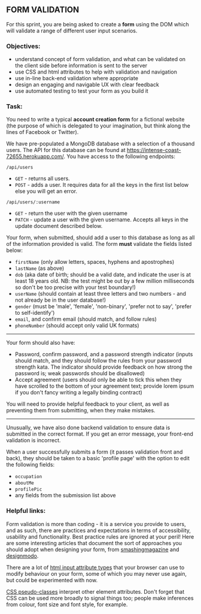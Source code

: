 ## FORM VALIDATION

For this sprint, you are being asked to create a **form** using the DOM which will validate a range of different user input scenarios.

### Objectives:
* understand concept of form validation, and what can be validated on the client side before information is sent to the server
* use CSS and html attributes to help with validation and navigation
* use in-line back-end validation where appropriate
* design an engaging and navigable UX with clear feedback
* use automated testing to test your form as you build it

### Task:
You need to write a typical **account creation form** for a fictional website (the purpose of which is delegated to your imagination, but think along the lines of Facebook or Twitter).  

We have pre-populated a MongoDB database with a selection of a thousand users. The API for this database can be found at https://intense-coast-72655.herokuapp.com/. You have access to the following endpoints:

`/api/users`
- `GET` - returns all users.
- `POST` - adds a user. It requires data for all the keys in the first list below else you will get an error.

`/api/users/:username`
- `GET` - return the user with the given username
- `PATCH` - update a user with the given username. Accepts all keys in the update document described below.

Your form, when submitted, should add a user to this database as long as all of the information provided is valid.  The form **must** validate the fields listed below:
* `firstName` (only allow letters, spaces, hyphens and apostrophes)
* `lastName` (as above)
* `dob` (aka date of birth; should be a valid date, and indicate the user is at least 18 years old. NB: the test might be out by a few million milliseconds so don't be too precise with your test boundary!)
* `userName` (should contain at least three letters and two numbers - and not already be in the user database!)
* `gender` (must be 'male', 'female', 'non-binary', 'prefer not to say', 'prefer to self-identify')
* `email`, and confirm email (should match, and follow rules)
* `phoneNumber` (should accept only valid UK formats)

---

Your form should also have:
* Password, confirm password, and a password strength indicator (inputs should match, and they should follow the rules from your password strength kata. The indicator should provide feedback on how strong the password is; weak passwords should be disallowed)
* Accept agreement (users should only be able to tick this when they have scrolled to the bottom of your agreement text; provide lorem ipsum if you don't fancy writing a legally binding contract)

You will need to provide helpful feedback to your client, as well as preventing them from submitting, when they make mistakes.

---

Unusually, we have also done backend validation to ensure data is submitted in the correct format. If you get an error message, your front-end validation is incorrect.

When a user successfully submits a form (it passes validation front and back), they should be taken to a basic 'profile page' with the option to edit the following fields:
* `occupation`
* `aboutMe`
* `profilePic`
* any fields from the submission list above

### Helpful links:
Form validation is more than coding - it is a service you provide to users, and as such, there are practices and expectations in terms of accessibility, usability and functionality. Best practice rules are ignored at your peril! Here are some interesting articles that document the sort of approaches you should adopt when designing your form, from [smashingmagazine](https://www.smashingmagazine.com/2011/11/extensive-guide-web-form-usability/) and [designmodo](https://designmodo.com/ux-form-validation/).

There are a lot of [html input attribute types](https://developer.mozilla.org/en-US/docs/Web/HTML/Element/input) that your browser can use to modify behaviour on your form, some of which you may never use again, but could be experimented with now.

[CSS pseudo-classes](https://developer.mozilla.org/en-US/docs/Web/CSS/Pseudo-classes) interpret other element attributes. Don't forget that CSS can be used more broadly to signal things too; people make inferences from colour, font size and font style, for example.
